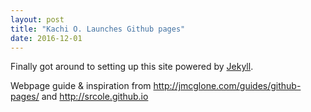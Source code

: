 ```yaml
---
layout: post
title: "Kachi O. Launches Github pages"
date: 2016-12-01
---
```


Finally got around to setting up this site powered by [Jekyll](http://jekllrb.com).

Webpage guide & inspiration from <a href="http://jmcglone.com/guides/github-pages/">http://jmcglone.com/guides/github-pages/</a> and <http://srcole.github.io>
